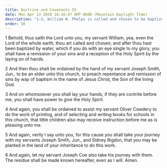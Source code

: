 ```yaml
---
title: Doctrine and Covenants 55
date: Mon Apr 13 2020 16:16:47 GMT-0600 (Mountain Daylight Time)
description: "1–3, William W. Phelps is called and chosen to be baptized, to be ordained an elder, and to preach the gospel; 4, He is also to write books for children in Church schools; 5–6, He is to travel to Missouri, which will be the area of his labors."
order: 58
---
```


1 Behold, thus saith the Lord unto you, my servant William, yea, even the Lord of the whole earth, thou art called and chosen; and after thou hast been baptized by water, which if you do with an eye single to my glory, you shall have a remission of your sins and a reception of the Holy Spirit by the laying on of hands.

2 And then thou shalt be ordained by the hand of my servant Joseph Smith, Jun., to be an elder unto this church, to preach repentance and remission of sins by way of baptism in the name of Jesus Christ, the Son of the living God.

3 And on whomsoever you shall lay your hands, if they are contrite before me, you shall have power to give the Holy Spirit.

4 And again, you shall be ordained to assist my servant Oliver Cowdery to do the work of printing, and of selecting and writing books for schools in this church, that little children also may receive instruction before me as is pleasing unto me.

5 And again, verily I say unto you, for this cause you shall take your journey with my servants Joseph Smith, Jun., and Sidney Rigdon, that you may be planted in the land of your inheritance to do this work.

6 And again, let my servant Joseph Coe also take his journey with them. The residue shall be made known hereafter, even as I will. Amen.
